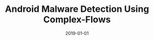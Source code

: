 ---
title: "Android Malware Detection Using Complex-Flows"
collection: publications
permalink: /publication/2019-01-01-Android-Malware-Detection-Using-Complex-Flows
date: 2019-01-01
venue: 'IEEE Trans. Mob. Comput.'
paperurl: 'https://doi.org/10.1109/TMC.2018.2861405'
citation: ' Feng Shen,  Justin Vecchio,  David Mohaisen,  Steven Ko,  Lukasz Ziarek, &quot;Android Malware Detection Using Complex-Flows.&quot; IEEE Trans. Mob. Comput., 2019.'
---